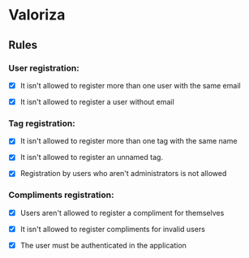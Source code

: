 # Valoriza

## Rules

### User registration:

  - [x] It isn't allowed to register more than one user with the same email

  - [x] It isn't allowed to register a user without email


### Tag registration:
  
  - [x] It isn't allowed to register more than one tag with the same name

  - [x] It isn't allowed to register an unnamed tag.

  - [x] Registration by users who aren't administrators is not allowed


### Compliments registration:

  - [x] Users aren't allowed to register a compliment for themselves

  - [x] It isn't allowed to register compliments for invalid users

  - [x] The user must be authenticated in the application


